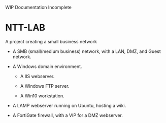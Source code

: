 WIP Documentation Incomplete
# NTT-LAB
A project creating a small business network

- A SMB (small/medium business) network, with a LAN, DMZ, and Guest network.

- A Windows domain environment.

  - A IIS webserver.

  - A Windows FTP server.

  - A Win10 workstation.

- A LAMP webserver running on Ubuntu, hosting a wiki.

- A FortiGate firewall, with a VIP for a DMZ webserver.
